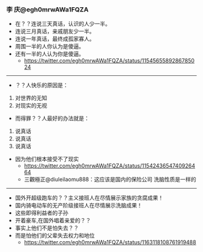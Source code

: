 ### 李 庆@egh0mrwAWa1FQZA
- 在？？连说三天真话，认识的人少一半。
- 连说三月真话，亲戚朋友少一半。
- 连说一年真话，最终成孤家寡人。
- 周围一半的人你认为是傻逼。
- 还有一半的人认为你是傻逼。
  - https://twitter.com/egh0mrwAWa1FQZA/status/1154565589286785024
---
- ？？人快乐的原因是：
1. 对世界的无知 
2. 对现实的无视
- 而得罪？？人最好的办法就是：
1. 说真话
2. 说真话
3. 说真话
- 因为他们根本接受不了现实
  - https://twitter.com/egh0mrwAWa1FQZA/status/1154243654740926464
  - 三觀極正@diuleilaomu888：这应该是国内的保险公司  洗脑性质是一样的
---
- 国外开超级跑车的？？主义接班人在尽情展示家族的贪腐成果！
- 国内骑电动车的无产阶级接班人在尽情展示洗脑成果！
- 这些即得利益者的子孙
- 开着豪车,在国外唱着亲爱的？？
- 事实上他们不是怕失去？？
- 而是怕他们的父辈失去权力和地位
  - https://twitter.com/egh0mrwAWa1FQZA/status/1163118108761919488
